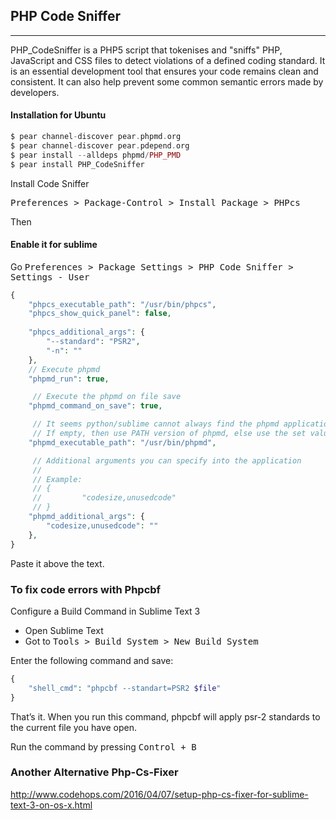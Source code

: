 
## PHP Code Sniffer

-----

PHP_CodeSniffer is a PHP5 script that tokenises and "sniffs" PHP, JavaScript and CSS files to detect violations of a defined coding standard. It is an essential development tool that ensures your code remains clean and consistent. It can also help prevent some common semantic errors made by developers.

#### Installation for Ubuntu


```php
$ pear channel-discover pear.phpmd.org
$ pear channel-discover pear.pdepend.org
$ pear install --alldeps phpmd/PHP_PMD
$ pear install PHP_CodeSniffer

```

Install Code Sniffer

<kbd>Preferences > Package-Control > Install Package > PHPcs</kbd>

Then

#### Enable it for sublime

Go <kbd>Preferences > Package Settings > PHP Code Sniffer > Settings - User</kbd>

```php
{
    "phpcs_executable_path": "/usr/bin/phpcs",
    "phpcs_show_quick_panel": false,
 
    "phpcs_additional_args": {
        "--standard": "PSR2",
        "-n": ""
    },
    // Execute phpmd
    "phpmd_run": true,

     // Execute the phpmd on file save
    "phpmd_command_on_save": true,

     // It seems python/sublime cannot always find the phpmd application
     // If empty, then use PATH version of phpmd, else use the set value
    "phpmd_executable_path": "/usr/bin/phpmd",

     // Additional arguments you can specify into the application
     //
     // Example:
     // {
     //         "codesize,unusedcode"
     // }
    "phpmd_additional_args": {
        "codesize,unusedcode": ""
    },
}
```

Paste it above the text.

### To fix code errors with Phpcbf

Configure a Build Command in Sublime Text 3

* Open Sublime Text
* Got to <kbd>Tools > Build System > New Build System</kbd>

Enter the following command and save:

```php
{
    "shell_cmd": "phpcbf --standart=PSR2 $file"
}
```

That’s it. When you run this command, phpcbf will apply psr-2 standards to the current file you have open.

Run the command by pressing <kbd>Control + B</kbd>

### Another Alternative Php-Cs-Fixer

<a href="http://www.codehops.com/2016/04/07/setup-php-cs-fixer-for-sublime-text-3-on-os-x.html">http://www.codehops.com/2016/04/07/setup-php-cs-fixer-for-sublime-text-3-on-os-x.html</a>

